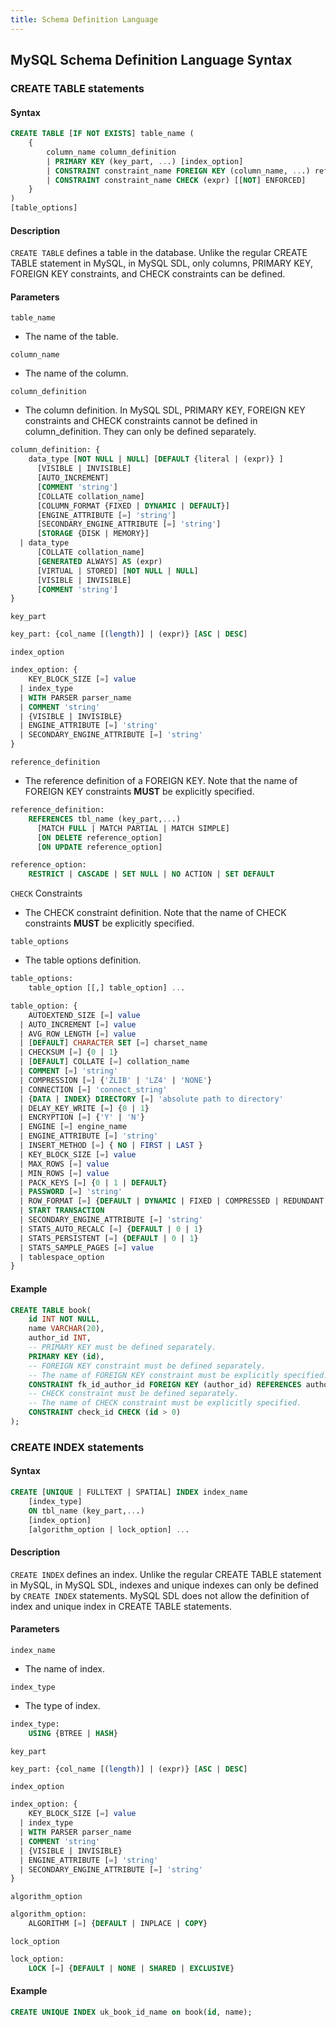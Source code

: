 ```yaml
---
title: Schema Definition Language
---
```


## MySQL Schema Definition Language Syntax

### CREATE TABLE statements

#### Syntax

```sql
CREATE TABLE [IF NOT EXISTS] table_name (
    {
        column_name column_definition
        | PRIMARY KEY (key_part, ...) [index_option]
        | CONSTRAINT constraint_name FOREIGN KEY (column_name, ...) reference_definition
        | CONSTRAINT constraint_name CHECK (expr) [[NOT] ENFORCED]
    }
)
[table_options]
```

#### Description

`CREATE TABLE` defines a table in the database. Unlike the regular CREATE TABLE statement in MySQL, in MySQL SDL, only columns, PRIMARY KEY, FOREIGN KEY constraints, and CHECK constraints can be defined.

#### Parameters

`table_name`

- The name of the table.

`column_name`

- The name of the column.

`column_definition`

- The column definition. In MySQL SDL, PRIMARY KEY, FOREIGN KEY constraints and CHECK constraints cannot be defined in column_definition. They can only be defined separately.
```sql
column_definition: {
    data_type [NOT NULL | NULL] [DEFAULT {literal | (expr)} ]
      [VISIBLE | INVISIBLE]
      [AUTO_INCREMENT]
      [COMMENT 'string']
      [COLLATE collation_name]
      [COLUMN_FORMAT {FIXED | DYNAMIC | DEFAULT}]
      [ENGINE_ATTRIBUTE [=] 'string']
      [SECONDARY_ENGINE_ATTRIBUTE [=] 'string']
      [STORAGE {DISK | MEMORY}]
  | data_type
      [COLLATE collation_name]
      [GENERATED ALWAYS] AS (expr)
      [VIRTUAL | STORED] [NOT NULL | NULL]
      [VISIBLE | INVISIBLE]
      [COMMENT 'string']
}
```

`key_part`

```sql
key_part: {col_name [(length)] | (expr)} [ASC | DESC]
```

`index_option`
```sql
index_option: {
    KEY_BLOCK_SIZE [=] value
  | index_type
  | WITH PARSER parser_name
  | COMMENT 'string'
  | {VISIBLE | INVISIBLE}
  | ENGINE_ATTRIBUTE [=] 'string'
  | SECONDARY_ENGINE_ATTRIBUTE [=] 'string'
}
```

`reference_definition`

- The reference definition of a FOREIGN KEY. Note that the name of FOREIGN KEY constraints **MUST** be explicitly specified.

```sql
reference_definition:
    REFERENCES tbl_name (key_part,...)
      [MATCH FULL | MATCH PARTIAL | MATCH SIMPLE]
      [ON DELETE reference_option]
      [ON UPDATE reference_option]

reference_option:
    RESTRICT | CASCADE | SET NULL | NO ACTION | SET DEFAULT
```

`CHECK` Constraints

- The CHECK constraint definition. Note that the name of CHECK constraints **MUST** be explicitly specified.

`table_options`

- The table options definition.

```sql
table_options:
    table_option [[,] table_option] ...

table_option: {
    AUTOEXTEND_SIZE [=] value
  | AUTO_INCREMENT [=] value
  | AVG_ROW_LENGTH [=] value
  | [DEFAULT] CHARACTER SET [=] charset_name
  | CHECKSUM [=] {0 | 1}
  | [DEFAULT] COLLATE [=] collation_name
  | COMMENT [=] 'string'
  | COMPRESSION [=] {'ZLIB' | 'LZ4' | 'NONE'}
  | CONNECTION [=] 'connect_string'
  | {DATA | INDEX} DIRECTORY [=] 'absolute path to directory'
  | DELAY_KEY_WRITE [=] {0 | 1}
  | ENCRYPTION [=] {'Y' | 'N'}
  | ENGINE [=] engine_name
  | ENGINE_ATTRIBUTE [=] 'string'
  | INSERT_METHOD [=] { NO | FIRST | LAST }
  | KEY_BLOCK_SIZE [=] value
  | MAX_ROWS [=] value
  | MIN_ROWS [=] value
  | PACK_KEYS [=] {0 | 1 | DEFAULT}
  | PASSWORD [=] 'string'
  | ROW_FORMAT [=] {DEFAULT | DYNAMIC | FIXED | COMPRESSED | REDUNDANT | COMPACT}
  | START TRANSACTION 
  | SECONDARY_ENGINE_ATTRIBUTE [=] 'string'
  | STATS_AUTO_RECALC [=] {DEFAULT | 0 | 1}
  | STATS_PERSISTENT [=] {DEFAULT | 0 | 1}
  | STATS_SAMPLE_PAGES [=] value
  | tablespace_option
}
```

#### Example

```sql
CREATE TABLE book(
    id INT NOT NULL,
    name VARCHAR(20),
    author_id INT,
    -- PRIMARY KEY must be defined separately.
    PRIMARY KEY (id),
    -- FOREIGN KEY constraint must be defined separately.
    -- The name of FOREIGN KEY constraint must be explicitly specified.
    CONSTRAINT fk_id_author_id FOREIGN KEY (author_id) REFERENCES author(id),
    -- CHECK constraint must be defined separately.
    -- The name of CHECK constraint must be explicitly specified.
    CONSTRAINT check_id CHECK (id > 0)
);
```

### CREATE INDEX statements

#### Syntax

```sql
CREATE [UNIQUE | FULLTEXT | SPATIAL] INDEX index_name
    [index_type]
    ON tbl_name (key_part,...)
    [index_option]
    [algorithm_option | lock_option] ...
```

#### Description

`CREATE INDEX` defines an index. Unlike the regular CREATE TABLE statement in MySQL, in MySQL SDL, indexes and unique indexes can only be defined by `CREATE INDEX` statements. MySQL SDL does not allow the definition of index and unique index in CREATE TABLE statements.

#### Parameters

`index_name`

- The name of index.

`index_type`

- The type of index.

```sql
index_type:
    USING {BTREE | HASH}
```

`key_part`
```sql
key_part: {col_name [(length)] | (expr)} [ASC | DESC]
```

`index_option`
```sql
index_option: {
    KEY_BLOCK_SIZE [=] value
  | index_type
  | WITH PARSER parser_name
  | COMMENT 'string'
  | {VISIBLE | INVISIBLE}
  | ENGINE_ATTRIBUTE [=] 'string'
  | SECONDARY_ENGINE_ATTRIBUTE [=] 'string'
}
```

`algorithm_option`
```sql
algorithm_option:
    ALGORITHM [=] {DEFAULT | INPLACE | COPY}
```

`lock_option`
```sql
lock_option:
    LOCK [=] {DEFAULT | NONE | SHARED | EXCLUSIVE}
```

#### Example

```sql
CREATE UNIQUE INDEX uk_book_id_name on book(id, name);
```